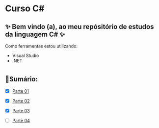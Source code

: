 # Curso C#
 ## ✨ Bem vindo (a), ao meu repósitório de estudos da linguagem C# ✨
 

Como ferramentas estou utilizando:
* Visual Studio 
* .NET 
  
#
## 📝Sumário:

- [x] [Parte 01](https://github.com/VivianeAntonio/curso-CSharp/tree/main/Parte-01)
- [x] [Parte 02](https://github.com/VivianeAntonio/curso-CSharp/tree/main/Parte-02)
- [x] [Parte 03](https://github.com/VivianeAntonio/curso-CSharp/tree/main/Parte-03/ByteBank)
- [ ] [Parte 04]()

